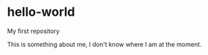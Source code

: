 # hello-world
My first repository

This is something about me, I don't know where I am at the moment.
